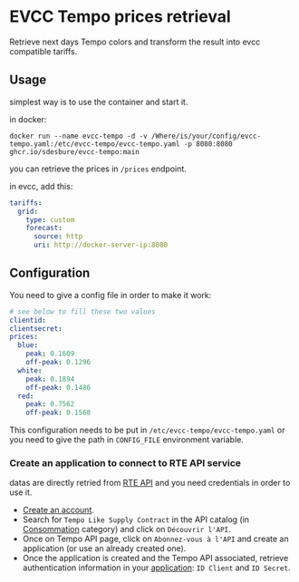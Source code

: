 # EVCC Tempo prices retrieval

Retrieve next days Tempo colors and transform the result into evcc compatible
tariffs.

## Usage

simplest way is to use the container and start it.

in docker:

```shell
docker run --name evcc-tempo -d -v /Where/is/your/config/evcc-tempo.yaml:/etc/evcc-tempo/evcc-tempo.yaml -p 8080:8080 ghcr.io/sdesbure/evcc-tempo:main
```

you can retrieve the prices in `/prices` endpoint.

in evcc, add this:

```yaml
tariffs:
  grid:
    type: custom
    forecast:
      source: http
      uri: http://docker-server-ip:8080
```

## Configuration

You need to give a config file in order to make it work:

```yaml
# see below to fill these two values
clientid:
clientsecret:
prices:
  blue:
    peak: 0.1609
    off-peak: 0.1296
  white:
    peak: 0.1894
    off-peak: 0.1486
  red:
    peak: 0.7562
    off-peak: 0.1568
```

This configuration needs to be put in `/etc/evcc-tempo/evcc-tempo.yaml` or you
need to give the path in `CONFIG_FILE` environment variable.

### Create an application to connect to RTE API service

datas are directly retried from [RTE API](https://data.rte-france.com/) and you
need credentials in order to use it.

* [Create an account](https://data.rte-france.com/create_account).
* Search for `Tempo Like Supply Contract` in the API catalog (in
  [Consommation](https://data.rte-france.com/catalog/consumption) category) and
  click on `Découvrir l'API`.
* Once on Tempo API page, click on `Abonnez-vous à l'API` and create an
  application (or use an already created one).
* Once the application is created and the Tempo API associated, retrieve
  authentication information in your
  [application](https://data.rte-france.com/group/guest/apps): `ID Client` and
  `ID Secret`.
